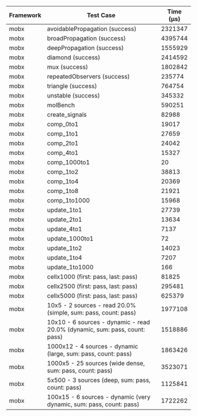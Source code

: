 | Framework | Test Case | Time (μs) |
| --- | --- | --- |
| mobx | avoidablePropagation (success) | 2321347 |
| mobx | broadPropagation (success) | 4395744 |
| mobx | deepPropagation (success) | 1555929 |
| mobx | diamond (success) | 2414592 |
| mobx | mux (success) | 1802842 |
| mobx | repeatedObservers (success) | 235774 |
| mobx | triangle (success) | 764754 |
| mobx | unstable (success) | 345332 |
| mobx | molBench | 590251 |
| mobx | create_signals | 82988 |
| mobx | comp_0to1 | 19017 |
| mobx | comp_1to1 | 27659 |
| mobx | comp_2to1 | 24042 |
| mobx | comp_4to1 | 15327 |
| mobx | comp_1000to1 | 20 |
| mobx | comp_1to2 | 38813 |
| mobx | comp_1to4 | 20369 |
| mobx | comp_1to8 | 21921 |
| mobx | comp_1to1000 | 15968 |
| mobx | update_1to1 | 27739 |
| mobx | update_2to1 | 13634 |
| mobx | update_4to1 | 7137 |
| mobx | update_1000to1 | 72 |
| mobx | update_1to2 | 14023 |
| mobx | update_1to4 | 7207 |
| mobx | update_1to1000 | 166 |
| mobx | cellx1000 (first: pass, last: pass) | 81825 |
| mobx | cellx2500 (first: pass, last: pass) | 295481 |
| mobx | cellx5000 (first: pass, last: pass) | 625379 |
| mobx | 10x5 - 2 sources - read 20.0% (simple, sum: pass, count: pass) | 1977108 |
| mobx | 10x10 - 6 sources - dynamic - read 20.0% (dynamic, sum: pass, count: pass) | 1518886 |
| mobx | 1000x12 - 4 sources - dynamic (large, sum: pass, count: pass) | 1863426 |
| mobx | 1000x5 - 25 sources (wide dense, sum: pass, count: pass) | 3523071 |
| mobx | 5x500 - 3 sources (deep, sum: pass, count: pass) | 1125841 |
| mobx | 100x15 - 6 sources - dynamic (very dynamic, sum: pass, count: pass) | 1722262 |
